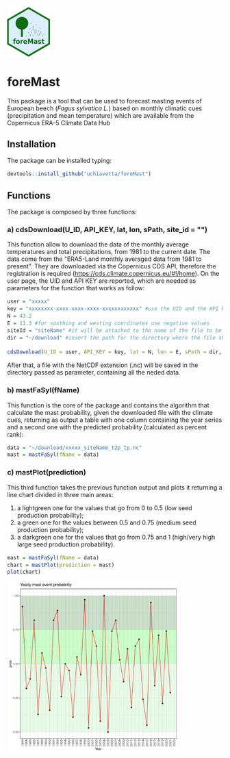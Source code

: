 <img src="inst/logo_foreMast.png" width="100">

# foreMast



This package is a tool that can be used to forecast masting events of European beech (*Fagus sylvatica L.*) based on monthly climatic cues (precipitation and mean temperature) which are available from the Copernicus ERA-5 Climate Data Hub

## Installation
The package can be installed typing:
```r
devtools::install_github("uchiavetta/foreMast")
```

## Functions
The package is composed by three functions:

### a) cdsDownload(U_ID, API_KEY, lat, lon, sPath, site_id = "")
This function allow to download the data of the monthly average temperatures and total precipitations, from 1981 to the current date. The data come from the "ERA5-Land monthly averaged data from 1981 to present". They are downloaded via the Copernicus CDS API, therefore the registration is required (https://cds.climate.copernicus.eu/#!/home).
On the user page, the UID and API KEY are reported, which are needed as parameters for the function that works as follow:
```r
user = "xxxxx" 
key = "xxxxxxxx-xxxx-xxxx-xxxx-xxxxxxxxxxxx" #use the UID and the API key in your Copernicus CDS User profile
N = 43.2 
E = 11.3 #for southing and westing coordinates use negative values
siteId = "siteName" #it will be attached to the name of the file to be downloaded, along with the user id
dir = "~/download" #insert the path for the directory where the file should be downloaded

cdsDownload(U_ID = user, API_KEY = key, lat = N, lon = E, sPath = dir, site_id = "")
```
After that, a file with the NetCDF extension (.nc) will be saved in the directory passed as parameter, containing all the neded data.

### b) mastFaSyl(fName)
This function is the core of the package and contains the algorithm that calculate the mast probability, given the downloaded file with the climate cues, returning as output a table with one column containing the year series and a second one with the predicted probability (calculated as percent rank):

```r
data = "~/download/xxxxx_siteName_t2p_tp.nc"
mast = mastFaSyl(fName = data)
```
### c) mastPlot(prediction)
This third function takes the previous function output and plots it returning a line chart divided in three main areas: 
1. a lightgreen one for the values that go from 0 to 0.5 (low seed production probability); 
2. a green one for the values between 0.5 and 0.75 (medium seed production probability);
3. a darkgreen one for the values that go from 0.75 and 1 (high/very high large seed production probability).

```r
mast = mastFaSyl(fName = data)
chart = mastPlot(prediction = mast)
plot(chart)
```
<img src="inst/examplot.png" width="400">
